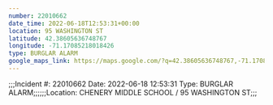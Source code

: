 ```yaml
---
number: 22010662
date_time: 2022-06-18T12:53:31+00:00
location: 95 WASHINGTON ST
latitude: 42.38605636748767
longitude: -71.17085218018426
type: BURGLAR ALARM
google_maps_link: https://maps.google.com/?q=42.38605636748767,-71.17085218018426
---
```


;;;Incident #: 22010662  Date: 2022-06-18 12:53:31   Type: BURGLAR ALARM;;;;;;Location: CHENERY MIDDLE SCHOOL / 95 WASHINGTON ST;;;
